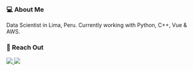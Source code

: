### 💻 About Me
Data Scientist in Lima, Peru. Currently working with Python, C++, Vue & AWS.

### 📨 Reach Out

<a href="" target="_blank"><img src="https://img.shields.io/badge/website-000?style=for-the-badge&logo=About.me&logoColor=white" /> <a href="https://www.linkedin.com/in/martin-perez-bonany-329859224/" target="_blank"><img src="https://img.shields.io/badge/LinkedIn-0077B5?style=for-the-badge&logo=linkedin&logoColor=white" /> 
